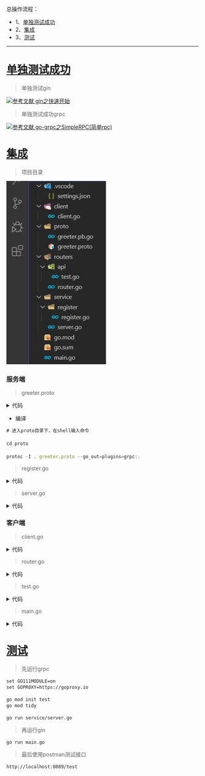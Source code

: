 总操作流程：
- 1、[单独测试成功](#go-01)
- 2、[集成](#go-02)
- 3、[测试](#go-03)


***

# <a name="go-01" href="#" >单独测试成功</a>

> 单独测试gin

[![](https://img.shields.io/badge/参考文献-gin之快速开始-yellow.svg "参考文献 gin之快速开始")](https://github.com/OurNotes/CCN/blob/master/06.%E5%90%8E%E5%8F%B0/04.go/02.go%E4%B9%8B%E6%A1%86%E6%9E%B6/01.go%E4%B9%8Bweb%E6%A1%86%E6%9E%B6%EF%BC%9Agin/01.gin%E4%B9%8B%E5%BF%AB%E9%80%9F%E5%BC%80%E5%A7%8B.md)

> 单独测试成功grpc

[![](https://img.shields.io/badge/参考文献-go--grpc之SimpleRPC(简单rpc)-yellow.svg "参考文献 go-grpc之SimpleRPC(简单rpc)")](https://github.com/OurNotes/CCN/blob/master/06.%E5%90%8E%E5%8F%B0/04.go/02.go%E4%B9%8B%E6%A1%86%E6%9E%B6/02.go%E4%B9%8B%E5%BE%AE%E6%9C%8D%E5%8A%A1%E6%9E%B6%E6%9E%84%EF%BC%9Agrpc/01.go-grpc%E4%B9%8BSimple%20RPC(%E7%AE%80%E5%8D%95rpc).md)

# <a name="go-02" href="#" >集成</a>

> 项目目录

![](image/1-1.png)


### 服务端

> greeter.proto

<details>
<summary>代码</summary>

```go
syntax = "proto3";

package proto;

service SearchService {
    rpc Search(SearchRequest) returns (SearchResponse) {}
}

message SearchRequest {
    string request = 1;
}

message SearchResponse {
    string response = 1;
}
```

</details>

- 编译

```js
# 进入proto目录下，在shell输入命令

cd proto

protoc -I . greeter.proto --go_out=plugins=grpc:.
```


> register.go

<details>
<summary>代码</summary>

```go
/*
 * @Descripttion: 服务端的接口和注册
 * @version: 0.1
 * @Author: DK_Li
 * @Date: 2020-02-10 15:23:04
 * @LastEditors  : DK_Li
 * @LastEditTime : 2020-02-11 22:10:41
 */

package register
 
import (
	"context"
	"google.golang.org/grpc"
	proto "test/proto"
 
)

type SearchService struct{}

/**
 * @description: 服务端的接口
 * @param {type} 
 * @return: 
 */
func (s *SearchService) Search(ctx context.Context, r *proto.SearchRequest) (*proto.SearchResponse, error) {
	return &proto.SearchResponse{Response: r.GetRequest() + " Server"}, nil
}

/**
 * @description: 服务端的注册
 * @param {type} 
 * @return: 
 */
func ServiceReg(server *grpc.Server)  {
	proto.RegisterSearchServiceServer(server,&SearchService{})

}
```

</details>

> server.go

<details>
<summary>代码</summary>

```go
/*
 * @Descripttion: 服务端的启动文件
 * @version: 0.1
 * @Author: DK_Li
 * @Date: 2020-02-10 14:47:35
 * @LastEditors  : DK_Li
 * @LastEditTime : 2020-02-11 22:06:59
 */

package main
 
import (
	"log"
	"net"
	"google.golang.org/grpc"
	"google.golang.org/grpc/reflection"
	"test/service/register"
)


const PORT = "8080"

func main() {
	//创建 Listen，监听 TCP 端口
	lis, err := net.Listen("tcp", ":"+PORT)
	if err != nil {
		log.Fatalf("net.Listen err: %v", err)
	}
	//创建 gRPC Server 对象
	server := grpc.NewServer()
	//将 SearchService注册到 gRPC Server 的内部注册中心
	register.ServiceReg(server)
	// Register reflection service on gRPC server.
	reflection.Register(server)
	if err := server.Serve(lis); err != nil {
		log.Fatalf("failed to serve: %v", err)
	}
}
```

</details>


### 客户端

> client.go

<details>
<summary>代码</summary>

```go
/*
 * @Descripttion: grpc的客户端连接服务端复用方法
 * @version: 0.1
 * @Author: DK_Li
 * @Date: 2020-02-11 18:39:15
 * @LastEditors  : DK_Li
 * @LastEditTime : 2020-02-12 14:48:05
 */

 package client

 import (
	 "google.golang.org/grpc"
	 "sync"
	 "sync/atomic"
	 "unsafe"
	 proto "test/proto"
 )
  
 var (
	 globalClientConn unsafe.Pointer
	 lck              sync.Mutex
 )
 
 /**
  * @description: 创建 SearchService 的客户端对象
  * @param {type} 
  * @return: 
  */
 func GetGrpcClient(target string) (proto.SearchServiceClient, error) {  //返回需要的client
	 conn, err := GetGrpcConn(target)
	 if err != nil {
		 return (proto.SearchServiceClient)(nil), err
	 }
	 return proto.NewSearchServiceClient(conn), nil  //此处调用pb.go文件中生成的创建client的方法
 }
 
 
 func GetGrpcConn(target string) (*grpc.ClientConn, error) {
	 if atomic.LoadPointer(&globalClientConn) != nil {
		 return (*grpc.ClientConn)(globalClientConn), nil
	 }
	 lck.Lock()
	 defer lck.Unlock()
	 if atomic.LoadPointer(&globalClientConn) != nil { //double check
		 return (*grpc.ClientConn)(globalClientConn), nil
	 }
	 cli, err := NewGrpcConn(target)
	 if err != nil {
		 return nil, err
	 }
	 atomic.StorePointer(&globalClientConn, unsafe.Pointer(cli))
	 return cli, nil
 }
 
 /**
  * @description: 连接服务端
  * @param {type} 
  * @return: 
  */
 func NewGrpcConn(target string) (*grpc.ClientConn,error){
	 conn, err := grpc.Dial(target, grpc.WithInsecure())
	 if err != nil {
		 return nil, err
	 }
	 return conn, err
 }

```

</details>

> router.go

<details>
<summary>代码</summary>

```go

/*
 * @Descripttion: gin的路由
 * @version: 0.1
 * @Author: DK_Li
 * @Date: 2020-02-10 16:15:52
 * @LastEditors  : DK_Li
 * @LastEditTime : 2020-02-11 22:04:48
 */

package routers
 
import (
    "github.com/gin-gonic/gin"
    . "test/routers/api"
)
 
func InitRouter() *gin.Engine {
    router := gin.Default()
 
    router.GET("/test", Test)
 
    return router
}
```

</details>


> test.go

<details>
<summary>代码</summary>

```go
/*
 * @Descripttion: gin的api
 * @version: 0.1
 * @Author: DK_Li
 * @Date: 2020-02-10 16:16:16
 * @LastEditors  : DK_Li
 * @LastEditTime : 2020-02-11 22:04:23
 */

package api

import (
	"log"
	"context"
	"net/http"
	"github.com/gin-gonic/gin"
	proto "test/proto"
	cs "test/client"
)

/**
 * @description: 客户端与服务端进行数据交互
 * @param {type} 
 * @return: 
 */
func Test(c *gin.Context) {
	client,err := cs.GetGrpcClient(":8080")
	if err != nil {
		log.Fatalf("client.Search err: %v", err)
	}
	resp, err := client.Search(context.Background(), &proto.SearchRequest{
		Request: "gRPC",
	})
	if err != nil {
		log.Fatalf("client.Search err: %v", err)
		c.JSON(http.StatusOK, gin.H{                                                 
            "code":    -1,
            "message": "抱歉未找到相关信息",
        })
        return
	}

	c.JSON(200, gin.H{
		"result": resp.GetResponse(),
	})
}

```

</details>

> main.go

<details>
<summary>代码</summary>

```go
/*
 * @Descripttion: 客户端的启动文件
 * @version: 0.1
 * @Author: DK_Li
 * @Date: 2020-02-10 16:17:26
 * @LastEditors  : DK_Li
 * @LastEditTime : 2020-02-11 22:07:19
 */

package main

import (
	"log"
	"test/routers"
)

func main() {

	
	router := routers.InitRouter()
	// 启动并监听8089端口
	if err := router.Run(":8089"); err != nil {
		log.Fatalf("could not run server: %v", err)
	}

}


```

</details>

# <a name="go-03" href="#" >测试</a>

> 先运行grpc

```
set GO111MODULE=on
set GOPROXY=https://goproxy.io

go mod init test
go mod tidy

go run service/server.go
```

> 再运行gin

```
go run main.go
```


> 最后使用postman测试接口

```
http://localhost:8089/test
```

